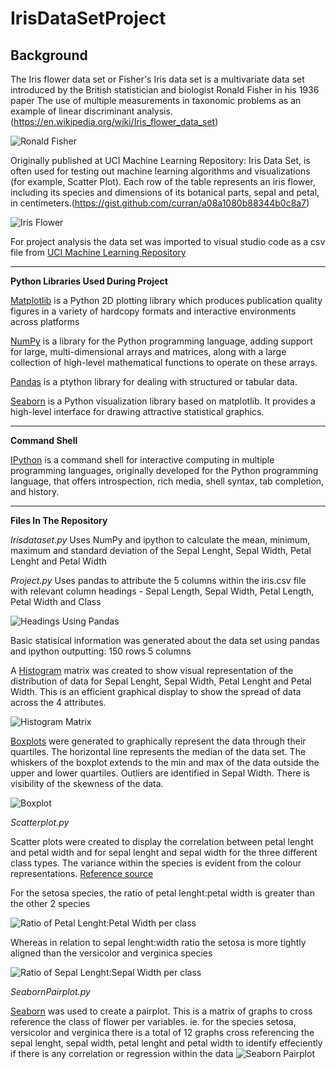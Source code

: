 IrisDataSetProject
==========================================================
Background
----------------------------------------------------------
The Iris flower data set or Fisher's Iris data set is a multivariate data set introduced by the British statistician and biologist Ronald Fisher in his 1936 paper The use of multiple measurements in taxonomic problems as an example of linear discriminant analysis.(https://en.wikipedia.org/wiki/Iris_flower_data_set)

![Ronald Fisher](R._A._Fischer.jpg)  

Originally published at UCI Machine Learning Repository: Iris Data Set, is often used for testing out machine learning algorithms and visualizations (for example, Scatter Plot). Each row of the table represents an iris flower, including its species and dimensions of its botanical parts, sepal and petal, in centimeters.(https://gist.github.com/curran/a08a1080b88344b0c8a7)

![Iris Flower](IrisFlower.jpg)

For project analysis the data set was imported to visual studio code as a csv file from [UCI Machine Learning Repository](https://archive.ics.uci.edu/ml/datasets/iris)

-------------------------------------------------------------
**Python Libraries Used During Project**

[Matplotlib](https://matplotlib.org/) is a Python 2D plotting library which produces publication quality figures in a variety of hardcopy formats and interactive environments across platforms

[NumPy](https://en.wikipedia.org/wiki/NumPy) is a library for the Python programming language, adding support for large, multi-dimensional arrays and matrices, along with a large collection of high-level mathematical functions to operate on these arrays.

[Pandas](http://pandas.pydata.org/) is a ptython library for dealing with structured or tabular data.

[Seaborn](https://seaborn.pydata.org/) is a Python visualization library based on matplotlib. It provides a high-level interface for drawing attractive statistical graphics.

--------------------------------------------------------------
**Command Shell**

[IPython](https://en.wikipedia.org/wiki/IPython) is a command shell for interactive computing in multiple programming languages, originally developed for the Python programming language, that offers introspection, rich media, shell syntax, tab completion, and history.

---------------------------------------------------------------
**Files In The Repository**

*Irisdataset.py*
Uses NumPy and ipython to calculate the mean, minimum, maximum and standard deviation of the Sepal Lenght, Sepal Width, Petal Lenght and Petal Width

*Project.py*
Uses pandas to attribute the 5 columns within the iris.csv file with relevant column headings -
Sepal Length, Sepal Width, Petal Length, Petal Width and Class

![Headings Using Pandas](Headingsusingpandas.JPG)

Basic statisical information was generated about the data set using pandas and ipython outputting:
150 rows
5 columns

A [Histogram]((https://matplotlib.org/gallery/statistics/histogram_features.html)) matrix was created to show visual representation of the distribution of data for Sepal Lenght, Sepal Width, Petal Lenght and Petal Width. This is an efficient graphical display to show the spread of data across the 4 attributes. 

![Histogram Matrix](HistogramMatrix.png)

[Boxplots](https://matplotlib.org/api/_as_gen/matplotlib.pyplot.boxplot.html) were generated to graphically represent the data through their quartiles. The horizontal line represents the median of the data set. The whiskers of the boxplot extends to the min and max of the data outside the upper and lower quartiles. Outliers are identified in Sepal Width. There is visibility of the skewness of the data. 

![Boxplot](Boxplot.png)

*Scatterplot.py*

Scatter plots were created to display the correlation between petal lenght and petal width and for sepal lenght and sepal width for the three different class types. The variance within the species is evident from the colour representations. [Reference source](https://stackoverflow.com/questions/45862223/use-different-colors-in-scatterplot-for-iris-dataset)

For the setosa species, the ratio of petal lenght:petal width is greater than the other 2 species

![Ratio of Petal Lenght:Petal Width per class](Scatterplot_Ratio_Petal_Lenght_vs_Petal_Width.png)

Whereas in relation to sepal lenght:width ratio the setosa is more tightly aligned than the versicolor and verginica species

![Ratio of Sepal Lenght:Sepal Width per class](Scatterplot_Sepal_Lenght_vs_Sepal_Width.png)

*SeabornPairplot.py*

[Seaborn](https://stackoverflow.com/questions/46383645/seaborn-and-pd-scatter-matrix-plot-color-issues) was used to create a pairplot. This is a matrix of graphs to cross reference the class of flower per variables. ie. for the species setosa, versicolor and verginica there is a total of 12 graphs cross referencing the sepal lenght, sepal width, petal lenght and petal width to identify effeciently if there is any correlation or regression within the data
![Seaborn Pairplot](SeabornPairPlot.png)


